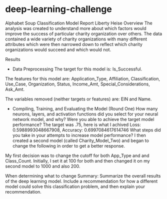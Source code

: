 # deep-learning-challenge

Alphabet Soup Classification Model Report
Liberty Heise
Overview 
The analysis was created to understand more about which factors would improve the success of particular charity organization over others.  The data contained a wide variety of charity organizations with many different attributes which were then narrowed down to reflect which charity organizations would succeed and which would not.

Results
- Data Preprocessing
The target for this model is: Is_Successful.

The features for this model are: Application_Type, Affiliation, Classification, Use_Case, Organization, Status, Income_Amt, Special_Considerations, Ask_Amt.

The variables removed (neither targets or features) are: EIN and Name.

- Compiling, Training, and Evaluating the Model (Round One)
How many neurons, layers, and activation functions did you select for your neural network model, and why?
Were you able to achieve the target model performance?  The target was .75, here is what I achived  Loss: 0.5988993048667908, Accuracy: 0.6997084617614746
What steps did you take in your attempts to increase model performance?
I then created a second model (called Charity_Model_Two) and began to change the following in order to get a better response.  

My first decision was to change the cutoff for both App_Type and and Class_Count.  Initially, I set it at 100 for both and then changed it on my second model to 1000 and also 200.  

When determining what to change 
Summary: Summarize the overall results of the deep learning model. Include a recommendation for how a different model could solve this classification problem, and then explain your recommendation.

